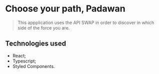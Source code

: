 # Choose your path, Padawan
> This appplication uses the API SWAP in order to discover in which side of the force you are.


## Technologies used
- React;
- Typescript;
- Styled Components.
